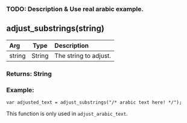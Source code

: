 ### TODO: Description & Use real arabic example.

## adjust_substrings(string)

|Arg|Type|Description|
|:--|---|:--|
|string|String|The string to adjust.|

### Returns: String
### Example:
```gml
var adjusted_text = adjust_substrings("/* arabic text here! */");
```

This function is only used in `adjust_arabic_text`.